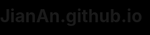 # JianAn.github.io
<!DOCTYPE html>
<html>
<meta http-equiv="Content-Type" content="text/html; charset=utf-8"/>
<head>
    <title>LoveVincy</title>
</head>
<body>
<canvas id="canvas"></canvas>
<style type="text/css">
    body {
        margin: 0;
        padding: 0;
        overflow: hidden;
    }
</style>
<style>
        html, body {
            height: 100%;
            padding: 0;
            margin: 0;
            background: rgb(0, 0, 0);
        }

        canvas {
            position: absolute;
            width: 100%;
            height: 100%;
        }

        #child {
            position: absolute;
            left: 50%;
            top: 48%;
            transform: translate(-50%, -50%);

        }

        h4 {
            font-family: "STKaiti";
            font-size: 40px;
            color: #f584b7;
            position: relative;
        }
    </style>

<script type="text/javascript">
    var canvas = document.getElementById('canvas');
    var ctx = canvas.getContext('2d');


    canvas.height = window.innerHeight;
    canvas.width = window.innerWidth;

    var texts = 'I LOVE U'.split('');

    var fontSize = 16;
    var columns = canvas.width / fontSize;
    // 用于计算输出文字时坐标，所以长度即为列数
    var drops = [];
    //初始值
    for (var x = 0; x < columns; x++) {
        drops[x] = 1;
    }

    function draw() {
        //让背景逐渐由透明到不透明
        ctx.fillStyle = 'rgba(0, 0, 0, 0.05)';
        ctx.fillRect(0, 0, canvas.width, canvas.height);
        //文字颜色
        ctx.fillStyle = '#f584b7';
        ctx.font = fontSize + 'px arial';
        //逐行输出文字
        for (var i = 0; i < drops.length; i++) {
            var text = texts[Math.floor(Math.random() * texts.length)];
            ctx.fillText(text, i * fontSize, drops[i] * fontSize);

            if (drops[i] * fontSize > canvas.height || Math.random() > 0.95) {
                drops[i] = 0;
            }

            drops[i]++;
        }
    }

    setInterval(draw, 33);
</script>
</body>
</html>
<div id="child"><h4>
💗致我汐 :<br />
七夕快乐呐汐 <br />  
我仍然想与你携手攻顶，而非顶峰相见<br />
祝我俩终成眷属<br />
我爱你 汐💗💗💗<br /><br />
虽然礼物提早给你了没了惊喜 <br />
但仪式感还是要有的呢 <br />
&emsp;&emsp;&emsp;&emsp;&emsp;&emsp;&emsp;&emsp;&emsp;&emsp;&emsp;&emsp;&emsp;&emsp;&emsp;&emsp;安💗
</h4></div>
<canvas id="pinkboard"></canvas>
